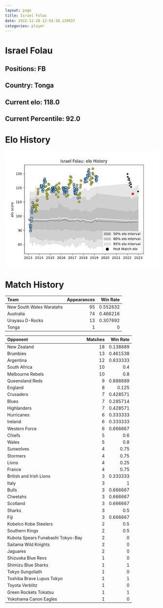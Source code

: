 ```yaml
---  
layout: page  
title: Israel Folau  
date: 2022-12-28 12:54:30.139937  
categories: player  
---
```

# Israel Folau

## Positions: FB

## Country: Tonga

## Current elo: 118.0

## Current Percentile: 92.0

# Elo History


![elo history](history_IsraelFolau.png)
# Match History


| Team                     |   Appearances |   Win Rate |
|:-------------------------|--------------:|-----------:|
| New South Wales Waratahs |            95 |   0.552632 |
| Australia                |            74 |   0.466216 |
| Urayasu D-Rocks          |            13 |   0.307692 |
| Tonga                    |             1 |   0        |

| Opponent                          |   Matches |   Win Rate |
|:----------------------------------|----------:|-----------:|
| New Zealand                       |        18 |   0.138889 |
| Brumbies                          |        13 |   0.461538 |
| Argentina                         |        12 |   0.833333 |
| South Africa                      |        10 |   0.4      |
| Melbourne Rebels                  |        10 |   0.8      |
| Queensland Reds                   |         9 |   0.888889 |
| England                           |         8 |   0.125    |
| Crusaders                         |         7 |   0.428571 |
| Blues                             |         7 |   0.285714 |
| Highlanders                       |         7 |   0.428571 |
| Hurricanes                        |         6 |   0.333333 |
| Ireland                           |         6 |   0.333333 |
| Western Force                     |         6 |   0.666667 |
| Chiefs                            |         5 |   0.6      |
| Wales                             |         5 |   0.8      |
| Sunwolves                         |         4 |   0.75     |
| Stormers                          |         4 |   0.75     |
| Lions                             |         4 |   0.25     |
| France                            |         4 |   0.75     |
| British and Irish Lions           |         3 |   0.333333 |
| Italy                             |         3 |   1        |
| Bulls                             |         3 |   0.666667 |
| Cheetahs                          |         3 |   0.666667 |
| Scotland                          |         3 |   0.666667 |
| Sharks                            |         3 |   0.5      |
| Fiji                              |         3 |   0.666667 |
| Kobelco Kobe Steelers             |         2 |   0.5      |
| Southern Kings                    |         2 |   0.5      |
| Kubota Spears Funabashi Tokyo-Bay |         2 |   0        |
| Saitama Wild Knights              |         2 |   0        |
| Jaguares                          |         2 |   0        |
| Shizuoka Blue Revs                |         1 |   0        |
| Shimizu Blue Sharks               |         1 |   1        |
| Tokyo Sungoliath                  |         1 |   0        |
| Toshiba Brave Lupus Tokyo         |         1 |   1        |
| Toyota Verblitz                   |         1 |   0        |
| Green Rockets Tokatsu             |         1 |   1        |
| Yokohama Canon Eagles             |         1 |   0        |
